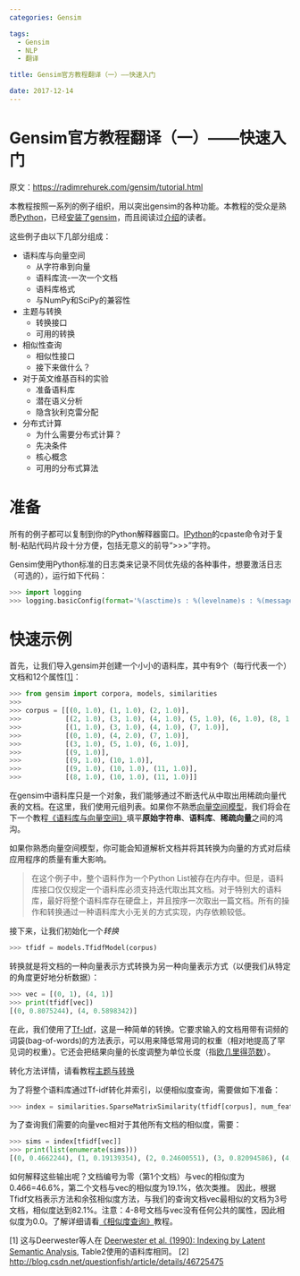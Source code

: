 ```yaml
---
categories: Gensim

tags: 
  - Gensim
  - NLP
  - 翻译

title: Gensim官方教程翻译（一）——快速入门

date: 2017-12-14
---
```

# Gensim官方教程翻译（一）——快速入门

原文：https://radimrehurek.com/gensim/tutorial.html

本教程按照一系列的例子组织，用以突出gensim的各种功能。本教程的受众是熟悉[Python](http://www.python.org/)，已经[安装了gensim](http://radimrehurek.com/gensim/install.html)，而且阅读过[介绍](http://blog.geekidentity.com/nlp/gensim/gensim_introduction_translation/)的读者。

这些例子由以下几部分组成：

- 语料库与向量空间
  - 从字符串到向量
  - 语料库流-一次一个文档
  - 语料库格式
  - 与NumPy和SciPy的兼容性
- 主题与转换
  - 转换接口
  - 可用的转换
- 相似性查询
  - 相似性接口
  - 接下来做什么？
- 对于英文维基百科的实验
  - 准备语料库
  - 潜在语义分析
  - 隐含狄利克雷分配
- 分布式计算
  - 为什么需要分布式计算？
  - 先决条件
  - 核心概念
  - 可用的分布式算法

# 准备

所有的例子都可以复制到你的Python解释器窗口。[IPython](http://ipython.scipy.org/)的cpaste命令对于复制-粘贴代码片段十分方便，包括无意义的前导“>>>”字符。

Gensim使用Python标准的日志类来记录不同优先级的各种事件，想要激活日志（可选的），运行如下代码：

```python
>>> import logging
>>> logging.basicConfig(format='%(asctime)s : %(levelname)s : %(message)s', level=logging.INFO)
```

# 快速示例

首先，让我们导入gensim并创建一个小小的语料库，其中有9个（每行代表一个）文档和12个属性[[1\]](http://www.cs.bham.ac.uk/~pxt/IDA/lsa_ind.pdf)：

```python
>>> from gensim import corpora, models, similarities
>>>
>>> corpus = [[(0, 1.0), (1, 1.0), (2, 1.0)],
>>>           [(2, 1.0), (3, 1.0), (4, 1.0), (5, 1.0), (6, 1.0), (8, 1.0)],
>>>           [(1, 1.0), (3, 1.0), (4, 1.0), (7, 1.0)],
>>>           [(0, 1.0), (4, 2.0), (7, 1.0)],
>>>           [(3, 1.0), (5, 1.0), (6, 1.0)],
>>>           [(9, 1.0)],
>>>           [(9, 1.0), (10, 1.0)],
>>>           [(9, 1.0), (10, 1.0), (11, 1.0)],
>>>           [(8, 1.0), (10, 1.0), (11, 1.0)]]
```
在gensim中语料库只是一个对象，我们能够通过不断迭代从中取出用稀疏向量代表的文档。在这里，我们使用元组列表。如果你不熟悉[向量空间模型](https://en.wikipedia.org/wiki/Vector_space_model)，我们将会在下一个教程[《语料库与向量空间》](https://en.wikipedia.org/wiki/Vector_space_model)填平**原始字符串**、**语料库**、**稀疏向量**之间的鸿沟。

如果你熟悉向量空间模型，你可能会知道解析文档并将其转换为向量的方式对后续应用程序的质量有重大影响。

> 在这个例子中，整个语料作为一个Python List被存在内存中。但是，语料库接口仅仅规定一个语料库必须支持迭代取出其文档。对于特别大的语料库，最好将整个语料库存在硬盘上，并且按序一次取出一篇文档。所有的操作和转换通过一种语料库大小无关的方式实现，内存依赖较低。  

接下来，让我们初始化一个*转换*

```python
>>> tfidf = models.TfidfModel(corpus)
```

转换就是将文档的一种向量表示方式转换为另一种向量表示方式（以便我们从特定的角度更好地分析数据）：

```python
>>> vec = [(0, 1), (4, 1)]
>>> print(tfidf[vec])
[(0, 0.8075244), (4, 0.5898342)]
```

在此，我们使用了[Tf-Idf](https://en.wikipedia.org/wiki/Tf%E2%80%93idf)，这是一种简单的转换。它要求输入的文档用带有词频的词袋(bag-of-words)的方法表示，可以用来降低常用词的权重（相对地提高了罕见词的权重）。它还会把结果向量的长度调整为单位长度（指[欧几里得范数](https://en.wikipedia.org/wiki/Norm_%28mathematics%29#Euclidean_norm)）。

转化方法详情，请看教程[主题与转换](https://radimrehurek.com/gensim/tut2.html)

为了将整个语料库通过Tf-idf转化并索引，以便相似度查询，需要做如下准备：

```python
>>> index = similarities.SparseMatrixSimilarity(tfidf[corpus], num_features=12)
```

为了查询我们需要的向量vec相对于其他所有文档的相似度，需要：

```python
>>> sims = index[tfidf[vec]]
>>> print(list(enumerate(sims)))
[(0, 0.4662244), (1, 0.19139354), (2, 0.24600551), (3, 0.82094586), (4, 0.0), (5, 0.0), (6, 0.0), (7, 0.0), (8, 0.0)]
```

如何解释这些输出呢？文档编号为零（第1个文档）与vec的相似度为0.466=46.6%，第二个文档与vec的相似度为19.1%，依次类推。 因此，根据Tfidf文档表示方法和余弦相似度方法，与我们的查询文档vec最相似的文档为3号文档，相似度达到82.1%。注意：4-8号文档与vec没有任何公共的属性，因此相似度为0.0。了解详细请看[《相似度查询》](http://radimrehurek.com/gensim/tut3.html)教程。

[1] 这与Deerwester等人在 [Deerwester et al. (1990): Indexing by Latent Semantic Analysis](http://www.cs.bham.ac.uk/~pxt/IDA/lsa_ind.pdf), Table2使用的语料库相同。
[2] http://blog.csdn.net/questionfish/article/details/46725475
